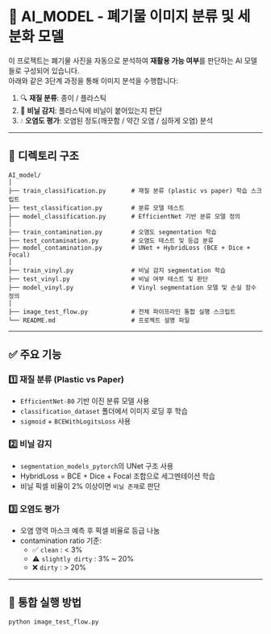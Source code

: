 # 🧠 AI_MODEL - 폐기물 이미지 분류 및 세분화 모델

이 프로젝트는 폐기물 사진을 자동으로 분석하여 **재활용 가능 여부**를 판단하는 AI 모델들로 구성되어 있습니다.  
아래와 같은 3단계 과정을 통해 이미지 분석을 수행합니다:

1. 🔍 **재질 분류**: 종이 / 플라스틱
2. 🧻 **비닐 감지**: 플라스틱에 비닐이 붙어있는지 판단
3. 💧 **오염도 평가**: 오염된 정도(깨끗함 / 약간 오염 / 심하게 오염) 분석

---

## 📁 디렉토리 구조

```
AI_model/
│
├── train_classification.py       # 재질 분류 (plastic vs paper) 학습 스크립트
├── test_classification.py        # 분류 모델 테스트
├── model_classification.py       # EfficientNet 기반 분류 모델 정의
│
├── train_contamination.py        # 오염도 segmentation 학습
├── test_contamination.py         # 오염도 테스트 및 등급 분류
├── model_contamination.py        # UNet + HybridLoss (BCE + Dice + Focal)
│
├── train_vinyl.py                # 비닐 감지 segmentation 학습
├── test_vinyl.py                 # 비닐 여부 테스트 및 판단
├── model_vinyl.py                # Vinyl segmentation 모델 및 손실 함수 정의
│
├── image_test_flow.py            # 전체 파이프라인 통합 실행 스크립트
└── README.md                     # 프로젝트 설명 파일
```

---

## ✅ 주요 기능

### 1️⃣ 재질 분류 (Plastic vs Paper)
- `EfficientNet-B0` 기반 이진 분류 모델 사용
- `classification_dataset` 폴더에서 이미지 로딩 후 학습
- `sigmoid` + `BCEWithLogitsLoss` 사용

### 2️⃣ 비닐 감지
- `segmentation_models_pytorch`의 UNet 구조 사용
- HybridLoss = BCE + Dice + Focal 조합으로 세그멘테이션 학습
- 비닐 픽셀 비율이 2% 이상이면 `비닐 존재`로 판단

### 3️⃣ 오염도 평가
- 오염 영역 마스크 예측 후 픽셀 비율로 등급 나눔
- contamination ratio 기준:
  - ✅ `clean` : < 3%
  - ⚠️ `slightly dirty` : 3% ~ 20%
  - ❌ `dirty` : > 20%

---

## 🚀 통합 실행 방법

```bash
python image_test_flow.py



